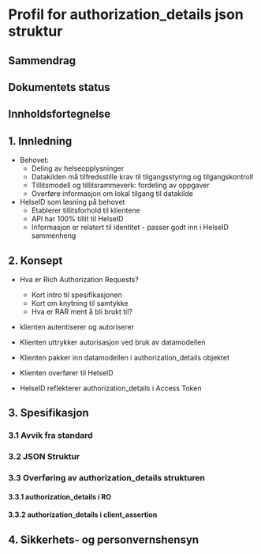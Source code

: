 # Profil for authorization_details json struktur

## Sammendrag

## Dokumentets status

## Innholdsfortegnelse

## 1. Innledning
- Behovet:
	+ Deling av helseopplysninger
	+ Datakilden må tilfredsstille krav til tilgangsstyring og tilgangskontroll
	+ Tillitsmodell og tillitsrammeverk: fordeling av oppgaver
	+ Overføre informasjon om lokal tilgang til datakilde
- HelseID som løsning på behovet
	+ Etablerer tillitsforhold til klientene
	+ API har 100% tillit til HelseID
	+ Informasjon er relatert til identitet - passer godt inn i HelseID sammenheng

## 2. Konsept
- Hva er Rich Authorization Requests?
	+ Kort intro til spesifikasjonen
	+ Kort om knytning til samtykke
	+ Hva er RAR ment å bli brukt til?

- klienten autentiserer og autoriserer
- Klienten uttrykker autorisasjon ved bruk av datamodellen
- Klienten pakker inn datamodellen i authorization_details objektet
- Klienten overfører til HelseID
- HelseID reflekterer authorization_details i Access Token

## 3. Spesifikasjon
### 3.1 Avvik fra standard
### 3.2 JSON Struktur
### 3.3 Overføring av authorization_details strukturen
#### 3.3.1 authorization_details i RO
#### 3.3.2 authorization_details i client_assertion


## 4. Sikkerhets- og personvernshensyn